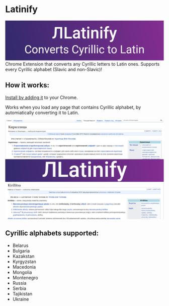 # Latinify
![banner](images/latinifyGithub.png)
Chrome Extension that converts any Cyrillic letters to Latin ones.
Supports every Cyrillic alphabet (Slavic and non-Slavic)!

How it works:
------
[Install by adding it](https://chrome.google.com/webstore/detail/latinify/clhcmoeloccdehioknhbbdokpkceaoha/overview) to your Chrome.

Works when you load any page that contains Cyrillic alphabet, by automiatically converting it to Latin.

![use](/images/1280x800.png)

Cyrillic alphabets supported:
----------------------------
* Belarus
* Bulgaria
* Kazakstan
* Kyrgyzstan
* Macedonia
* Mongolia
* Montenegro
* Russia
* Serbia
* Tajikistan
* Ukraine
